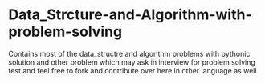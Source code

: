 # Data_Strcture-and-Algorithm-with-problem-solving
Contains most of the  data_structre and algorithm problems with pythonic solution and other problem which may ask in interview for problem solving test and feel free to fork and contribute over here in other language as well
